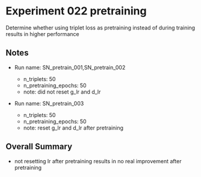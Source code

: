 # Experiment 022 pretraining
Determine whether using triplet loss as pretraining instead of during training results in higher performance

## Notes
- Run name: SN_pretrain_001,SN_pretrain_002
	- n_triplets: 50
	- n_pretraining_epochs: 50
	- note: did not reset g_lr and d_lr

- Run name: SN_pretrain_003
	- n_triplets: 50
	- n_pretraining_epochs: 50
	- note: reset g_lr and d_lr after pretraining

## Overall Summary
- not resetting lr after pretraining results in no real improvement after pretraining





	

